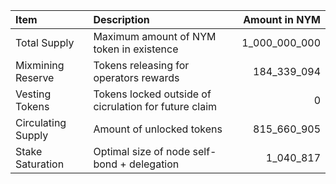 | **Item**           | **Description**                                       |   **Amount in NYM** |
|:-------------------|:------------------------------------------------------|--------------------:|
| Total Supply       | Maximum amount of NYM token in existence              |       1_000_000_000 |
| Mixmining Reserve  | Tokens releasing for operators rewards                |         184_339_094 |
| Vesting Tokens     | Tokens locked outside of cicrulation for future claim |                   0 |
| Circulating Supply | Amount of unlocked tokens                             |         815_660_905 |
| Stake Saturation   | Optimal size of node self-bond + delegation           |           1_040_817 |
